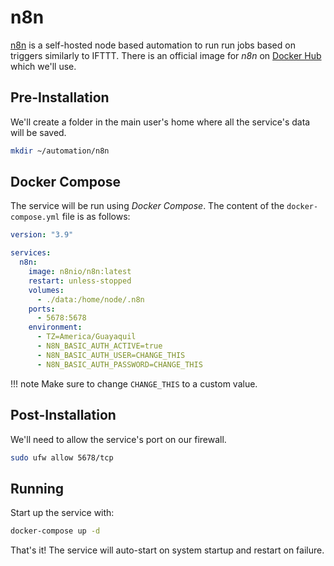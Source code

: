 # n8n

[n8n](https://n8n.io/) is a self-hosted node based automation to run run jobs based on triggers similarly to IFTTT. There is an official image for *n8n* on [Docker Hub](https://hub.docker.com/r/n8nio/n8n) which we'll use.

## Pre-Installation

We'll create a folder in the main user's home where all the service's data will be saved.

```bash
mkdir ~/automation/n8n
```

## Docker Compose

The service will be run using *Docker Compose*. The content of the `docker-compose.yml` file is as follows:

```yaml
version: "3.9"

services:
  n8n:
    image: n8nio/n8n:latest
    restart: unless-stopped
    volumes:
      - ./data:/home/node/.n8n
    ports:
      - 5678:5678
    environment:
      - TZ=America/Guayaquil
      - N8N_BASIC_AUTH_ACTIVE=true
      - N8N_BASIC_AUTH_USER=CHANGE_THIS
      - N8N_BASIC_AUTH_PASSWORD=CHANGE_THIS
```

!!! note
    Make sure to change `CHANGE_THIS` to a custom value.

## Post-Installation

We'll need to allow the service's port on our firewall.

```bash
sudo ufw allow 5678/tcp
```

## Running

Start up the service with:

```bash
docker-compose up -d
```

That's it! The service will auto-start on system startup and restart on failure.
